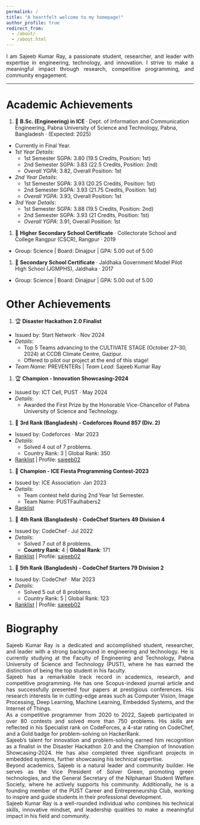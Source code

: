 ```yaml
---
permalink: /
title: "A heartfelt welcome to my homepage!"
author_profile: true
redirect_from: 
  - /about/
  - /about.html
---
```


<div align="justify"> I am Sajeeb Kumar Ray, a passionate student, researcher, and leader with expertise in engineering, technology, and innovation. I strive to make a meaningful impact through research, competitive programming, and community engagement. <br></div>

-----
Academic Achievements
======

1. 🥇 **B.Sc. (Engineering) in ICE**
 · Dept. of Information and Communication Engineering, Pabna University of Science and Technology, Pabna, Bangladesh  · (Expected: 2025)
- Currently in Final Year.
- *1st Year Details*:  
  - 1st Semester SGPA: 3.80 (19.5 Credits, Position: 1st)   
  - 2nd Semester SGPA: 3.83 (22.5 Credits, Position: 2nd)   
  - *Overall YGPA*: 3.82, Overall Position: 1st  
- *2nd Year Details*:  
  - 1st Semester SGPA: 3.93 (20.25 Credits, Position: 1st)   
  - 2nd Semester SGPA: 3.93 (21.75 Credits, Position: 1st)    
  - *Overall YGPA*:  3.93, Overall Position: 1st  
- *3rd Year Details*:  
  - 1st Semester SGPA: 3.88 (19.5 Credits, Position: 2nd)  
  - 2nd Semester SGPA: 3.93 (21 Credits, Position: 1st)  
  - *Overall YGPA*: 3.91, Overall Position: 1st  

1. 🥇 **Higher Secondary School Certificate**
 · Collectorate School and College Rangpur (CSCR), Rangpur  · 2019
- Group: Science | Board: Dinajpur | GPA: 5.00 out of 5.00 

1. 🥇 **Secondary School Certificate**
 · Jaldhaka Government Model Pilot High School (JGMPHS), Jaldhaka  · 2017
- Group: Science | Board: Dinajpur | GPA: 5.00 out of 5.00 

Other Achievements
======

1. 🏆 **Disaster Hackathon 2.0 Finalist**
- Issued by: Start Network · Nov 2024
- *Details*:  
  - Top 5 Teams advancing to the CULTIVATE STAGE (October 27–30, 2024) at CCDB Climate Centre, Gazipur.  
  - Offered to pilot our project at the end of this stage!  
- *Team Name*: PREVENTERs | *Team Lead*: Sajeeb Kumar Ray  
<!-- - ![Disaster Hackathon Certificate](Disaster_Hackathon_2.0_Top-5_Certificate.png) -->


1. 🏆 **Champion - Innovation Showcasing-2024**
- Issued by: ICT Cell, PUST · May 2024  
- *Details*:  
  - Awarded the First Prize by the Honorable Vice-Chancellor of Pabna University of Science and Technology.  


1. 🥉 **3rd Rank (Bangladesh) - Codeforces Round 857 (Div. 2)**
- Issued by: Codeforces · Mar 2023  
- *Details*:  
  - Solved 4 out of 7 problems.  
  - Country Rank: 3 | Global Rank: 350  
- [Ranklist](https://codeforces.com/contest/1802/standings/participant/151147589#p151147589) | Profile: [sajeeb02](https://codeforces.com/profile/sajeeb02)   
<!-- - ![Codeforces Ranklist](Codeforces_Round_857_Ranklist.jpg) -->


1. 🥇 **Champion - ICE Fiesta Programming Contest-2023**
- Issued by: ICE Association· Jan 2023  
- *Details*:  
  - Team contest held during 2nd Year 1st Semester.  
  - Team Name: PUSTFaulhabers2  
- [Ranklist](https://lightoj.com/contest/icefiesta2023/ranklist)  
<!-- - ![ICE Fiesta Ranklist](ICE_FIESTA_2023_PROGRAMMING_CONTEST_RANKLIST.jpg) -->


1. 🏅 **4th Rank (Bangladesh) - CodeChef Starters 49 Division 4**
- Issued by: CodeChef · Jul 2022  
- *Details*:  
  - Solved 7 out of 8 problems.  
  - **Country Rank**: 4 | **Global Rank**: 171  
- [Ranklist](https://www.codechef.com/rankings/START49D?filterBy=Country%3DBangladesh&itemsPerPage=100&order=asc&page=1&sortBy=rank)  |  Profile: [sajeeb02](https://www.codechef.com/users/sajeeb02)  
<!-- - ![CodeChef Ranklist](CodeChef_Ranklist_START49D.jpg) -->

1. 🏅 **5th Rank (Bangladesh) - CodeChef Starters 79 Division 2**
- Issued by: CodeChef · Mar 2023  
- *Details*:  
  - Solved 5 out of 8 problems.  
  - Country Rank: 5 | Global Rank: 123  
- [Ranklist](https://www.codechef.com/rankings/START79B?filterBy=Country%3DBangladesh&itemsPerPage=100&order=asc&page=1&sortBy=rank)  |  Profile: [sajeeb02](https://www.codechef.com/users/sajeeb02)  
<!-- - ![CodeChef Ranklist](CodeChef_Ranklist_START79B.jpg) -->

Biography
=======
<div align="justify">
Sajeeb Kumar Ray is a dedicated and accomplished student, researcher, and leader with a strong background in engineering and technology. He is currently studying at the Faculty of Engineering and Technology, Pabna University of Science and Technology (PUST), where he has earned the distinction of being the top student in his faculty.
<br>
Sajeeb has a remarkable track record in academics, research, and competitive programming. He has one Scopus-indexed journal article and has successfully presented four papers at prestigious conferences. His research interests lie in cutting-edge areas such as Computer Vision, Image Processing, Deep Learning, Machine Learning, Embedded Systems, and the Internet of Things.
<br>
As a competitive programmer from 2020 to 2022, Sajeeb participated in over 80 contests and solved more than 750 problems. His skills are reflected in his Specialist rank on CodeForces, a 4-star rating on CodeChef, and a Gold badge for problem-solving on HackerRank.
<br>
Sajeeb’s talent for innovation and problem-solving earned him recognition as a finalist in the Disaster Hackathon 2.0 and the Champion of Innovation Showcasing-2024. He has also completed three significant projects in embedded systems, further showcasing his technical expertise.
<br>
Beyond academics, Sajeeb is a natural leader and community builder. He serves as the Vice President of Solver Green, promoting green technologies, and the General Secretary of the Nilphamari Student Welfare Society, where he actively supports his community. Additionally, he is a founding member of the PUST Career and Entrepreneurship Club, working to inspire and guide students in their professional development.
<br>
Sajeeb Kumar Ray is a well-rounded individual who combines his technical skills, innovative mindset, and leadership qualities to make a meaningful impact in his field and community.

</div>